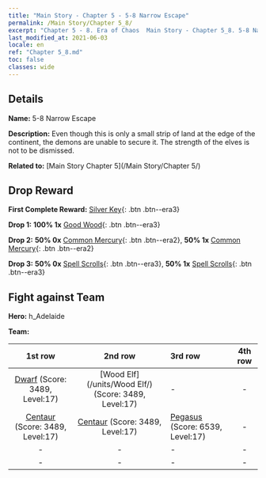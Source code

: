 ```yaml
---
title: "Main Story - Chapter 5 - 5-8 Narrow Escape"
permalink: /Main Story/Chapter 5_8/
excerpt: "Chapter 5 - 8. Era of Chaos  Main Story - Chapter 5_8. 5-8 Narrow Escape"
last_modified_at: 2021-06-03
locale: en
ref: "Chapter 5_8.md"
toc: false
classes: wide
---
```


## Details

 **Name:** 5-8 Narrow Escape

 **Description:** Even though this is only a small strip of land at the edge of the continent, the demons are unable to secure it. The strength of the elves is not to be dismissed.

 **Related to:** [Main Story Chapter 5](/Main Story/Chapter 5/)

## Drop Reward

 **First Complete Reward:** [Silver Key](/Items/con_693/){: .btn .btn--era3}

 **Drop 1:** **100% 1x** [Good Wood](/Items/mat_13/){: .btn .btn--era3}

 **Drop 2:** **50% 0x** [Common Mercury](/Items/mat_8/){: .btn .btn--era2}, **50% 1x** [Common Mercury](/Items/mat_8/){: .btn .btn--era2}

 **Drop 3:** **50% 0x** [Spell Scrolls](/Items/con_694/){: .btn .btn--era3}, **50% 1x** [Spell Scrolls](/Items/con_694/){: .btn .btn--era3}


## Fight against Team
 **Hero:** h_Adelaide

 **Team:**


  | 1st row | 2nd row | 3rd row | 4th row |
  |:----:|:----:|:----|:----:|
  | [Dwarf](/units/Dwarf/) (Score: 3489, Level:17)  | [Wood Elf](/units/Wood Elf/) (Score: 3489, Level:17)  | - | - |
  | [Centaur](/units/Centaur/) (Score: 3489, Level:17)  | [Centaur](/units/Centaur/) (Score: 3489, Level:17)  | [Pegasus](/units/Pegasus/) (Score: 6539, Level:17)  | - |
  | - | - | - | - |
  | - | - | - | - |


